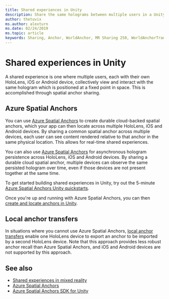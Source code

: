 ```yaml
---
title: Shared experiences in Unity
description: Share the same holograms between multiple users in a Unity application.
author: thetuvix
ms.author: alexturn
ms.date: 02/24/2019
ms.topic: article
keywords: Sharing, Anchor, WorldAnchor, MR Sharing 250, WorldAnchorTransferBatch, SpatialPerception, Azure, Azure Spatial Anchors, ASA
---
```




# Shared experiences in Unity

A shared experience is one where multiple users, each with their own HoloLens, iOS or Android device, collectively view and interact with the same hologram which is positioned at a fixed point in space. This is accomplished through spatial anchor sharing.

## Azure Spatial Anchors

You can use <a href="https://docs.microsoft.com/azure/spatial-anchors/overview" target="_blank">Azure Spatial Anchors</a> to create durable cloud-backed spatial anchors, which your app can then locate across multiple HoloLens, iOS and Android devices.  By sharing a common spatial anchor across multiple devices, each user can see content rendered relative to that anchor in the same physical location.  This allows for real-time shared experiences.

You can also use <a href="https://docs.microsoft.com/azure/spatial-anchors/overview" target="_blank">Azure Spatial Anchors</a> for asynchronous hologram persistence across HoloLens, iOS and Android devices.  By sharing a durable cloud spatial anchor, multiple devices can observe the same persisted hologram over time, even if those devices are not present together at the same time.

To get started building shared experiences in Unity, try out the 5-minute <a href="https://docs.microsoft.com/azure/spatial-anchors/unity-overview" target="_blank">Azure Spatial Anchors Unity quickstarts</a>.

Once you're up and running with Azure Spatial Anchors, you can then <a href="https://docs.microsoft.com/azure/spatial-anchors/concepts/create-locate-anchors-unity" target="_blank">create and locate anchors in Unity</a>.

## Local anchor transfers

In situations where you cannot use Azure Spatial Anchors, [local anchor transfers](../../out-of-scope/local-anchor-transfers-in-unity.md) enable one HoloLens device to export an anchor to be imported by a second HoloLens device.  Note that this approach provides less robust anchor recall than Azure Spatial Anchors, and iOS and Android devices are not supported by this approach.

## See also
* [Shared experiences in mixed reality](../platform-capabilities-and-apis/shared-experiences-in-mixed-reality.md)
* <a href="https://docs.microsoft.com/azure/spatial-anchors" target="_blank">Azure Spatial Anchors</a>
* <a href="https://docs.microsoft.com/dotnet/api/Microsoft.Azure.SpatialAnchors" target="_blank">Azure Spatial Anchors SDK for Unity</a>